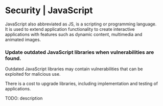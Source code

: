 # Security | JavaScript

JavaScript also abbreviated as JS, is a scripting or programming language. It is used to extend application functionality to create interactive applications with features such as
dynamic content, multimedia and animated images.
<br>


### Update outdated JavaScript libraries when vulnerabilities are found.

Outdated JavaScript libraries may contain vulnerabilities that can be exploited for malicious use.

There is a cost to upgrade libraries, including implementation and testing of applications.

TODO: description

<br>